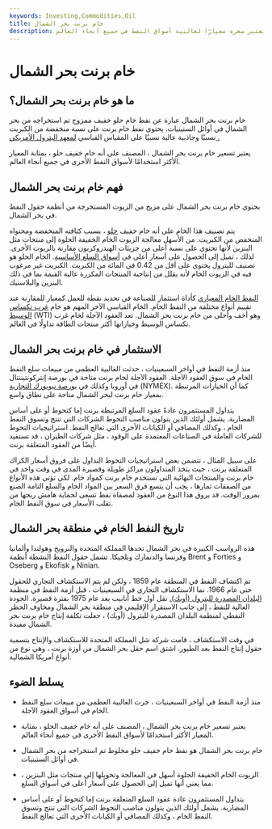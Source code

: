 ```yaml
---
keywords: Investing,Commodities,Oil
title: خام برنت بحر الشمال
description: خام برنت بحر الشمال هو مزيج خفيف الحلو من النفط الخام الذي يعتبر سعره معيارًا لغالبية أسواق النفط في جميع أنحاء العالم.
---
```


# خام برنت بحر الشمال
## ما هو خام برنت بحر الشمال؟

خام برنت بحر الشمال عبارة عن نفط خام حلو خفيف ممزوج تم استخراجه من بحر الشمال في أوائل الستينيات. يحتوي نفط خام برنت على نسبة منخفضة من الكبريت نسبيًا وجاذبية عالية نسبيًا على المقياس القياسي [لمعهد البترول الأمريكي .](/american-petroleum-institute)

يعتبر تسعير خام برنت بحر الشمال ، المصنف على أنه خام خفيف حلو ، بمثابة المعيار الأكثر استخدامًا لأسواق النفط الأخرى في جميع أنحاء العالم.

## فهم خام برنت بحر الشمال

يحتوي خام برنت بحر الشمال على مزيج من الزيوت المستخرجة من أنظمة حقول النفط في بحر الشمال.

يتم تصنيف هذا الخام على أنه خام خفيف [حلو](/sweetcrude) ، بسبب كثافته المنخفضة ومحتواه المنخفض من الكبريت. من الأسهل معالجة الزيوت الخام الخفيفة الحلوة إلى منتجات مثل البنزين لأنها تحتوي على نسبة أعلى من جزيئات الهيدروكربون مقارنة بالزيوت الأخرى. لذلك ، تميل إلى الحصول على أسعار أعلى في [أسواق السلع الأساسية](/commodity-market). الخام الحلو هو تصنيف للبترول يحتوي على أقل من 0.42 في المائة من الكبريت. الكبريت غير مرغوب فيه في الزيوت الخام لأنه يقلل من إنتاجية المنتجات المكررة عالية القيمة بما في ذلك البنزين والبلاستيك.

[النفط الخام المعياري](/benchmark-crude-oil) كأداة استثمار للصناعة في تحديد نقطة للعمل كمعيار للمقارنة عند تقييم أنواع مختلفة من النفط الخام. الخام القياسي الآخر المهم هو خام [غرب تكساس الوسيط](/wti) (WTI) وهو أخف وأحلى من خام برنت بحر الشمال. تعد العقود الآجلة لخام غرب تكساس الوسيط وخياراتها أكثر منتجات الطاقة تداولًا في العالم.

## الاستثمار في خام برنت بحر الشمال

منذ أزمة النفط في أواخر السبعينيات ، حدثت الغالبية العظمى من مبيعات سلع النفط الخام في سوق العقود الآجلة. العقود الآجلة لخام برنت متاحة في بورصة إنتركونتيننتال في أوروبا وكذلك في [بورصة نيويورك التجارية](/nymex) (NYMEX). كما أن الخيارات المرتبطة بمعيار خام برنت لبحر الشمال متاحة على نطاق واسع.

يتداول المستثمرون عادةً عقود السلع المرتبطة برنت إما كتحوط أو على أساس المضاربة. يشمل أولئك الذين يتولون مناصب التحوط الشركات التي تنتج وتسوق النفط الخام ، وكذلك المصافي أو الكيانات الأخرى التي تعالج النفط. استراتيجيات التحوط للشركات العاملة في الصناعات المعتمدة على الوقود ، مثل شركات الطيران ، قد تستفيد أيضًا من العقود المتعلقة برنت.

على سبيل المثال ، تتضمن بعض استراتيجيات التحوط التداول على فروق أسعار الكراك المتعلقة برنت ، حيث يتخذ المتداولون مراكز طويلة وقصيرة المدى في وقت واحد في خام برنت والمنتجات النهائية التي تستخدم خام برنت كمواد خام. لكي تؤتي هذه الأنواع من الصفقات ثمارها ، يجب أن يتسع فرق السعر بين المواد الخام والسلع التامة الصنع بمرور الوقت. قد يروق هذا النوع من العقود لمصفاة نفط تسعى لحماية هامش ربحها من تقلب الأسعار في سوق النفط الخام.

## تاريخ النفط الخام في منطقة بحر الشمال

هذه الرواسب الكبيرة في بحر الشمال تحدها المملكة المتحدة والنرويج وهولندا وألمانيا وفرنسا والدنمارك وبلجيكا. تشمل حقول النفط النشطة أنظمة Brent و Forties و Oseberg و Ekofisk و Ninian.

تم اكتشاف النفط في المنطقة عام 1859 ، ولكن لم يتم الاستكشاف التجاري للحقول حتى عام 1966. نما الاستكشاف التجاري في السبعينيات ، قبل أزمة النفط في منظمة [البلدان المصدرة للبترول (أوبك).](/opec) نقل أول خط أنابيب بعد عام 1975 بفترة قصيرة. الجودة العالية للنفط ، إلى جانب الاستقرار الإقليمي في منطقة بحر الشمال ومخاوف الحظر النفطي لمنظمة البلدان المصدرة للبترول (أوبك) ، جعلت تكلفة إنتاج خام برنت بحر الشمال مفيدة.

في وقت الاستكشاف ، قامت شركة شل المملكة المتحدة للاستكشاف والإنتاج بتسمية حقول إنتاج النفط بعد الطيور. اشتق اسم حقل بحر الشمال من أوزة برنت ، وهي نوع من أنواع أمريكا الشمالية.

##

## يسلط الضوء

- منذ أزمة النفط في أواخر السبعينيات ، جرت الغالبية العظمى من مبيعات سلع النفط الخام في أسواق العقود الآجلة.

- يعتبر تسعير خام برنت بحر الشمال ، المصنف على أنه خام خفيف الحلو ، بمثابة المعيار الأكثر استخدامًا لأسواق النفط الأخرى في جميع أنحاء العالم.

- خام برنت بحر الشمال هو نفط خام خفيف حلو مخلوط تم استخراجه من بحر الشمال في أوائل الستينيات.

- الزيوت الخام الخفيفة الحلوة أسهل في المعالجة وتحويلها إلى منتجات مثل البنزين ، مما يعني أنها تميل إلى الحصول على أسعار أعلى في أسواق السلع.

- يتداول المستثمرون عادة عقود السلع المتعلقة برنت إما كتحوط أو على أساس المضاربة. يشمل أولئك الذين يتولون مناصب التحوط الشركات التي تنتج وتسوق النفط الخام ، وكذلك المصافي أو الكيانات الأخرى التي تعالج النفط.


